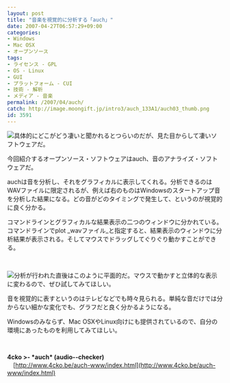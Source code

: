 ```yaml
---
layout: post
title: "音楽を視覚的に分析する「auch」"
date: 2007-04-27T06:57:29+09:00
categories:
- Windows
- Mac OSX
- オープンソース
tags: 
- ライセンス - GPL
- OS - Linux
- GUI
- プラットフォーム - CUI
- 技術 - 解析
- メディア - 音楽
permalink: /2007/04/auch/
catch: http://image.moongift.jp/intro3/auch_133A1/auch03_thumb.png
id: 3591
---
```

[![](http://image.moongift.jp/intro3/auch_133A1/auch04_thumb.png)](http://image.moongift.jp/intro3/auch_133A1/auch042.png)具体的にどこがどう凄いと聞かれるとつらいのだが、見た目からして凄いソフトウェアだ。

 

今回紹介するオープンソース・ソフトウェアはauch、音のアナライズ・ソフトウェアだ。

 

auchは音を分析し、それをグラフィカルに表示してくれる。分析できるのはWAVファイルに限定されるが、例えば右のものはWindowsのスタートアップ音を分析した結果になる。どの音がどのタイミングで発生して、というのが視覚的に良く分かる。

 <!--more--> 

コマンドラインとグラフィカルな結果表示の二つのウィンドウに分かれている。コマンドラインでplot _wavファイル_と指定すると、結果表示のウィンドウに分析結果が表示される。そしてマウスでドラッグしてぐりぐり動かすことができる。

 

&nbsp;

 

[![](http://image.moongift.jp/intro3/auch_133A1/auch03_thumb.png)](http://image.moongift.jp/intro3/auch_133A1/auch032.png)分析が行われた直後はこのように平面的だ。マウスで動かすと立体的な表示に変わるので、ぜひ試してみてほしい。

 

音を視覚的に表すというのはテレビなどでも時々見られる。単純な音だけでは分からない細かな変化でも、グラフだと良く分かるようになる。

 

Windowsのみならず、Mac OSXやLinux向けにも提供されているので、自分の環境にあったものを利用してみてほしい。

 

&nbsp;

 

**4cko \>- \*auch\* (audio--checker)**  
　[http://www.4cko.be/auch-www/index.html](http://www.4cko.be/auch-www/index.html)

